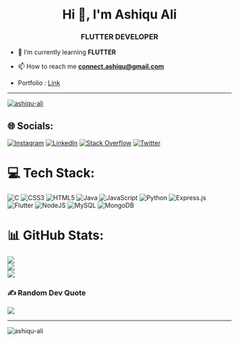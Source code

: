 <h1 align="center">Hi 👋, I'm Ashiqu Ali</h1>
<h3 align="center">FLUTTER DEVELOPER</h3>


- 🌱 I’m currently learning **FLUTTER**

- 📫 How to reach me **connect.ashiqu@gmail.com**
- Portfolio : <a href="https://ashiqu-ali.github.io/">Link</a>

<hr>
<p align="left"> <a href="https://github.com/ryo-ma/github-profile-trophy"><img src="https://github-profile-trophy.vercel.app/?username=ashiqu-ali" alt="ashiqu-ali" /></a> </p>






## 🌐 Socials:
[![Instagram](https://img.shields.io/badge/Instagram-%23E4405F.svg?logo=Instagram&logoColor=white)](https://instagram.com/ashiqu_ali_) [![LinkedIn](https://img.shields.io/badge/LinkedIn-%230077B5.svg?logo=linkedin&logoColor=white)](https://linkedin.com/in/ashiqu-ali) [![Stack Overflow](https://img.shields.io/badge/-Stackoverflow-FE7A16?logo=stack-overflow&logoColor=white)](https://stackoverflow.com/users/ashiqu-ali) [![Twitter](https://img.shields.io/badge/Twitter-%231DA1F2.svg?logo=Twitter&logoColor=white)](https://twitter.com/ashiquali007) 

# 💻 Tech Stack:
![C](https://img.shields.io/badge/c-%2300599C.svg?style=for-the-badge&logo=c&logoColor=white) ![CSS3](https://img.shields.io/badge/css3-%231572B6.svg?style=for-the-badge&logo=css3&logoColor=white) ![HTML5](https://img.shields.io/badge/html5-%23E34F26.svg?style=for-the-badge&logo=html5&logoColor=white) ![Java](https://img.shields.io/badge/java-%23ED8B00.svg?style=for-the-badge&logo=java&logoColor=white) ![JavaScript](https://img.shields.io/badge/javascript-%23323330.svg?style=for-the-badge&logo=javascript&logoColor=%23F7DF1E) ![Python](https://img.shields.io/badge/python-3670A0?style=for-the-badge&logo=python&logoColor=ffdd54) ![Express.js](https://img.shields.io/badge/express.js-%23404d59.svg?style=for-the-badge&logo=express&logoColor=%2361DAFB) ![Flutter](https://img.shields.io/badge/Flutter-%2302569B.svg?style=for-the-badge&logo=Flutter&logoColor=white) ![NodeJS](https://img.shields.io/badge/node.js-6DA55F?style=for-the-badge&logo=node.js&logoColor=white) ![MySQL](https://img.shields.io/badge/mysql-%2300f.svg?style=for-the-badge&logo=mysql&logoColor=white) ![MongoDB](https://img.shields.io/badge/MongoDB-%234ea94b.svg?style=for-the-badge&logo=mongodb&logoColor=white)
# 📊 GitHub Stats:
![](https://github-readme-stats.vercel.app/api?username=ashiqu-ali&theme=dark&hide_border=false&include_all_commits=false&count_private=false)<br/>
![](https://github-readme-streak-stats.herokuapp.com/?user=ashiqu-ali&theme=dark&hide_border=false)<br/>
![](https://github-readme-stats.vercel.app/api/top-langs/?username=ashiqu-ali&theme=dark&hide_border=false&include_all_commits=false&count_private=false&layout=compact)



### ✍️ Random Dev Quote
![](https://quotes-github-readme.vercel.app/api?type=horizontal&theme=radical)

---
<p align="left"> <img src="https://komarev.com/ghpvc/?username=ashiqu-ali&label=Profile%20views&color=0e75b6&style=flat" alt="ashiqu-ali" /> </p>

